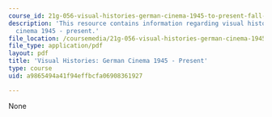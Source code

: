 ```yaml
---
course_id: 21g-056-visual-histories-german-cinema-1945-to-present-fall-2003
description: 'This resource contains information regarding visual histories: German
  cinema 1945 - present.'
file_location: /coursemedia/21g-056-visual-histories-german-cinema-1945-to-present-fall-2003/a9865494a41f94effbcfa06908361927_MIT21G_056F03_second_paper.pdf
file_type: application/pdf
layout: pdf
title: 'Visual Histories: German Cinema 1945 - Present'
type: course
uid: a9865494a41f94effbcfa06908361927

---
```

None
